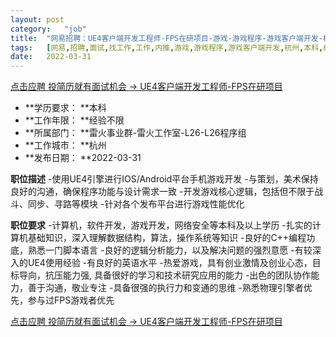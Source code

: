 ```yaml
---
layout:	post
category:	"job"
title:	"网易招聘：UE4客户端开发工程师-FPS在研项目-游戏-游戏程序-游戏客户端开发-杭州本科经验不限"
tags:	[网易,招聘,面试,找工作,工作,内推,游戏,游戏程序,游戏客户端开发,杭州,本科,经验不限]
date:	2022-03-31
---
```


[点击应聘 投简历就有面试机会 -> UE4客户端开发工程师-FPS在研项目](http://mobile.bole.netease.com/bole/boleDetail?id=10563&employeeId=346f03c3cda5f04c&key=all)



- **学历要求： **本科
- **工作年限： **经验不限
- **所属部门： **雷火事业群-雷火工作室-L26-L26程序组
- **工作城市： **杭州
- **发布日期： **2022-03-31



**职位描述**
-使用UE4引擎进行IOS/Android平台手机游戏开发
-与策划，美术保持良好的沟通，确保程序功能与设计需求一致
-开发游戏核心逻辑，包括但不限于战斗、同步、寻路等模块
-针对各个发布平台进行游戏性能优化



**职位要求**
-计算机，软件开发，游戏开发，网络安全等本科及以上学历
-扎实的计算机基础知识，深入理解数据结构，算法，操作系统等知识
-良好的C++编程功底，熟悉一门脚本语言
-良好的逻辑分析能力，以及解决问题的强烈意愿
-有较深入的UE4使用经验
-有良好的英语水平
-热爱游戏，具有创业激情及创业心态，目标导向，抗压能力强, 具备很好的学习和技术研究应用的能力
-出色的团队协作能力，善于沟通，敬业专注
-具备很强的执行力和变通的思维
-熟悉物理引擎者优先，参与过FPS游戏者优先



[点击应聘 投简历就有面试机会 -> UE4客户端开发工程师-FPS在研项目](http://mobile.bole.netease.com/bole/boleDetail?id=10563&employeeId=346f03c3cda5f04c&key=all)